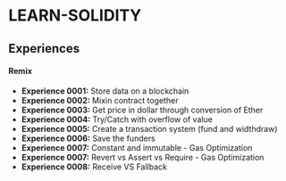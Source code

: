 # LEARN-SOLIDITY

## Experiences

#### Remix

- **Experience 0001:** Store data on a blockchain
- **Experience 0002:** Mixin contract together
- **Experience 0003:** Get price in dollar through conversion of Ether
- **Experience 0004:** Try/Catch with overflow of value
- **Experience 0005:** Create a transaction system (fund and widthdraw)
- **Experience 0006:** Save the funders
- **Experience 0007:** Constant and immutable - Gas Optimization
- **Experience 0007:** Revert vs Assert vs Require - Gas Optimization
- **Experience 0008:** Receive VS Fallback
